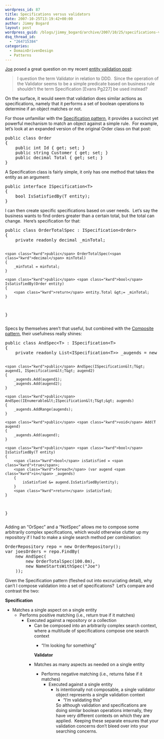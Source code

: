 ```yaml
---
wordpress_id: 87
title: Specifications versus validators
date: 2007-10-25T13:19:42+00:00
author: Jimmy Bogard
layout: post
wordpress_guid: /blogs/jimmy_bogard/archive/2007/10/25/specifications-versus-validators.aspx
dsq_thread_id:
  - "264715384"
categories:
  - DomainDrivenDesign
  - Patterns
---
```

[Joe](http://www.lostechies.com/blogs/joe_ocampo/) posed a great question on my recent [entity validation post](http://www.lostechies.com/blogs/jimmy_bogard/archive/2007/10/24/entity-validation-with-visitors-and-extension-methods.aspx):

> I question the term Validator in relation to DDD. &nbsp;Since the operation of the Validator seems to be a simple predicate based on business rule shouldn&#8217;t the term Specification [Evans Pg227] be used instead?

On the surface, it would seem that validation does similar actions as specifications, namely that it performs a set of boolean operations to determine if an object matches or not.

For those unfamiliar with the [Specification pattern](http://www.mattberther.com/?p=612), it provides a succinct yet powerful mechanism to match an object against a simple rule.&nbsp; For example, let&#8217;s look at an expanded version of the original Order class on that post:

<div class="CodeFormatContainer">
  <pre><span class="kwrd">public</span> <span class="kwrd">class</span> Order
{
    <span class="kwrd">public</span> <span class="kwrd">int</span> Id { get; set; }
    <span class="kwrd">public</span> <span class="kwrd">string</span> Customer { get; set; }
    <span class="kwrd">public</span> <span class="kwrd">decimal</span> Total { get; set; }
}
</pre>
</div>

A Specification class is fairly simple, it only has one method that takes the entity as an argument:

<div class="CodeFormatContainer">
  <pre><span class="kwrd">public</span> <span class="kwrd">interface</span> ISpecification&lt;T&gt;
{
    <span class="kwrd">bool</span> IsSatisfiedBy(T entity);
}
</pre>
</div>

I can then create specific specifications based on user needs.&nbsp; Let&#8217;s say the business wants to find orders greater than a certain total, but the total can change.&nbsp; Here&#8217;s specification for that:

<div class="CodeFormatContainer">
  <pre><span class="kwrd">public</span> <span class="kwrd">class</span> OrderTotalSpec : ISpecification&lt;Order&gt;
{
    <span class="kwrd">private</span> <span class="kwrd">readonly</span> <span class="kwrd">decimal</span> _minTotal;

    <span class="kwrd">public</span> OrderTotalSpec(<span class="kwrd">decimal</span> minTotal)
    {
        _minTotal = minTotal;
    }

    <span class="kwrd">public</span> <span class="kwrd">bool</span> IsSatisfiedBy(Order entity)
    {
        <span class="kwrd">return</span> entity.Total &gt;= _minTotal;
    }
}
</pre>
</div>

Specs by themselves aren&#8217;t that useful, but combined with the [Composite pattern](http://www.dofactory.com/Patterns/PatternComposite.aspx), their usefulness really shines:

<div class="CodeFormatContainer">
  <pre><span class="kwrd">public</span> <span class="kwrd">class</span> AndSpec&lt;T&gt; : ISpecification&lt;T&gt;
{
    <span class="kwrd">private</span> <span class="kwrd">readonly</span> List&lt;ISpecification&lt;T&gt;&gt; _augends = <span class="kwrd">new</span> List&lt;ISpecification&lt;T&gt;&gt;();

    <span class="kwrd">public</span> AndSpec(ISpecification&lt;T&gt; augend1, ISpecification&lt;T&gt; augend2) 
    {
        _augends.Add(augend1);
        _augends.Add(augend2);
    }

    <span class="kwrd">public</span> AndSpec(IEnumerable&lt;ISpecification&lt;T&gt;&gt; augends)
    {
        _augends.AddRange(augends);
    }

    <span class="kwrd">public</span> <span class="kwrd">void</span> Add(T augend)
    {
        _augends.Add(augend);
    }

    <span class="kwrd">public</span> <span class="kwrd">bool</span> IsSatisfiedBy(T entity)
    {
        <span class="kwrd">bool</span> isSatisfied = <span class="kwrd">true</span>;
        <span class="kwrd">foreach</span> (var augend <span class="kwrd">in</span> _augends)
        {
            isSatisfied &= augend.IsSatisfiedBy(entity);
        }
        <span class="kwrd">return</span> isSatisfied;
    }
}
</pre>
</div>

Adding an &#8220;OrSpec&#8221; and a &#8220;NotSpec&#8221;&nbsp;allows me to compose some arbitrarily complex specifications, which would otherwise clutter up my repository if I had to make a single search method per combination:

<div class="CodeFormatContainer">
  <pre>OrderRepository repo = <span class="kwrd">new</span> OrderRepository();
var joesOrders = repo.FindBy(
    <span class="kwrd">new</span> AndSpec(
        <span class="kwrd">new</span> OrderTotalSpec(100.0m),
        <span class="kwrd">new</span> NameStartsWithSpec(<span class="str">"Joe"</span>)
    ));
</pre>
</div>

Given the Specification pattern (fleshed out into excruciating detail), why can&#8217;t I compose validation into a set of specifications?&nbsp; Let&#8217;s compare and contrast the two:

**Specification**

  * Matches a single aspect on a single entity 
      * Performs positive matching (i.e., return true if it matches) 
          * Executed against a repository or a collection 
              * Can be composed into an arbitrarily complex search context, where a multitude of specifications compose one search context 
                  * &#8220;I&#8217;m looking for something&#8221;</ul> 
                **Validator**
                
                  * Matches as many aspects as needed on a single entity 
                      * Performs negative matching (i.e., returns false if it matches) 
                          * Executed against a single entity 
                              * Is intentionally not composable, a single validator object&nbsp;represents a single validation context 
                                  * &#8220;I&#8217;m validating this&#8221;</ul> 
                                So although validation and specifications are doing similar boolean operations internally, they have very different contexts on which they are applied.&nbsp; Keeping these separate ensures that your validation concerns don&#8217;t bleed over into your searching concerns.